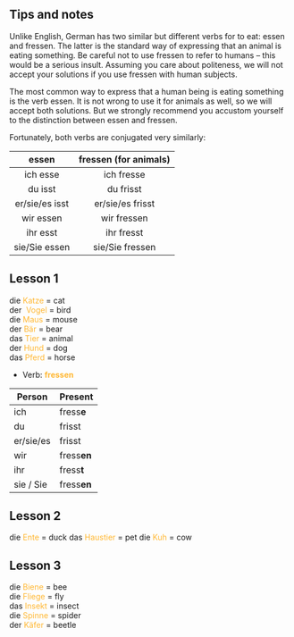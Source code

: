 ## Tips and notes

Unlike English, German has two similar but different verbs for to eat: essen and fressen. The latter is the standard way of expressing that an animal is eating something. Be careful not to use fressen to refer to humans – this would be a serious insult. Assuming you care about politeness, we will not accept your solutions if you use fressen with human subjects.

The most common way to express that a human being is eating something is the verb essen. It is not wrong to use it for animals as well, so we will accept both solutions. But we strongly recommend you accustom yourself to the distinction between essen and fressen.

Fortunately, both verbs are conjugated very similarly:

**essen**|**fressen (for animals)**
:-----:|:-----:
ich esse|ich fresse
du isst|du frisst
er/sie/es isst|er/sie/es frisst
wir essen|wir fressen
ihr esst|ihr fresst
sie/Sie essen|sie/Sie fressen

## Lesson 1
die <font color= #ffb732> Katze </font> = cat  
der <font color = #ffb732> Vogel </font> = bird  
die <font color = #ffb732> Maus </font> = mouse  
der <font color = #ffb732> Bär </font> = bear  
das <font color = #ffb732> Tier </font> = animal  
der <font color = #ffb732> Hund </font> = dog  
das <font color = #ffb732> Pferd </font> = horse 

- Verb: <font color = #ffb732> **fressen**  </font>   

| Person | Present |
| --------- | ----------- |
| ich       | fress**e**  |
| du        | frisst      |
| er/sie/es | frisst      |
| wir       | fress**en** |
| ihr       | fress**t**  |
| sie / Sie | fress**en** |

## Lesson 2
die <font color = #ffb732> Ente </font> = duck
das <font color = #ffb732> Haustier </font> = pet
die <font color = #ffb732> Kuh </font> = cow

## Lesson 3
die <font color = #ffb732> Biene </font> = bee  
die <font color = #ffb732> Fliege </font> = fly  
das <font color = #ffb732> Insekt </font> = insect  
die <font color = #ffb732> Spinne </font> = spider  
der <font color = #ffb732> Käfer </font> = beetle  




